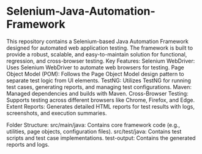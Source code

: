 # Selenium-Java-Automation-Framework
This repository contains a Selenium-based Java Automation Framework designed for automated web application testing. The framework is built to provide a robust, scalable, and easy-to-maintain solution for functional, regression, and cross-browser testing.
Key Features:
Selenium WebDriver: Uses Selenium WebDriver to automate web browsers for testing.
Page Object Model (POM): Follows the Page Object Model design pattern to separate test logic from UI elements.
TestNG: Utilizes TestNG for running test cases, generating reports, and managing test configurations.
Maven: Managed dependencies and builds with Maven.
Cross-Browser Testing: Supports testing across different browsers like Chrome, Firefox, and Edge.
Extent Reports: Generates detailed HTML reports for test results with logs, screenshots, and execution summaries.

Folder Structure:
src/main/java: Contains core framework code (e.g., utilities, page objects, configuration files).
src/test/java: Contains test scripts and test case implementations.
test-output: Contains the generated reports and logs.

